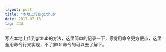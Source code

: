 ```yaml
---
layout: post
title: "本地上传到github"
date: 2017-07-13
tag: 工具 
---
```

写点本地上传到github的方法，这里简单的记录一下，感觉用命令更方便点，这里全用命令行来实现，不了解Git命令的可以去了解下。